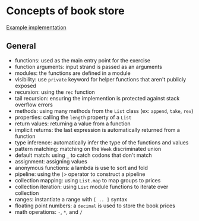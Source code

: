 # Concepts of book store

[Example implementation](https://github.com/exercism/fsharp/blob/master/exercises/book-store/Example.fs)

## General

- functions: used as the main entry point for the exercise
- function arguments: input strand is passed as an arguments
- modules: the functions are defined in a module
- visibility: use `private` keyword for helper functions that aren't publicly exposed
- recursion: using the `rec` function
- tail recursion: ensuring the implemention is protected against stack overflow errors
- methods: using many methods from the `List` class (ex: `append`, `take`, `rev`)
- properties: calling the `length` property of a `List`
- return values: returning a value from a function
- implicit returns: the last expression is automatically returned from a function
- type inference: automatically infer the type of the functions and values
- pattern matching: matching on the `Week` discriminated union
- default match: using `_` to catch codons that don't match
- assignment: assigning values
- anonymous functions: a lambda is use to sort and fold
- pipeline: using the `|>` operator to construct a pipeline
- collection mapping: using `List.map` to map groups to prices
- collection iteration: using `List` module functions to iterate over collection
- ranges: instantiate a range with `[ .. ]` syntax
- floating point numbers: a `decimal` is used to store the book prices
- math operations: `-`, `*`, and `/`